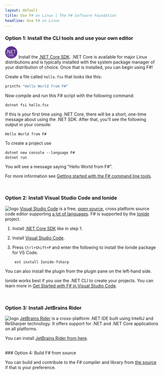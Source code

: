 ```yaml
---
layout: default
title: Use F# on Linux | The F# Software Foundation
headline: Use F# on Linux
---
```


### Option 1: Install the CLI tools and use your own editor

![logo](/images/thumbs/dotnet.png)&nbsp;Install the [.NET Core SDK](https://dotnet.microsoft.com/download). .NET Core is available for major Linux distributions and is typically installed with the system package manager of your distribution of choice. Once that is installed, you can begin using F#!

Create a file called `hello.fsx` that looks like this:

```fsharp
printfn "Hello World from F#"
```

Now compile and run this F# script with the following command:

```
dotnet fsi hello.fsx
```

If this is your first time using .NET Core, there will be a short, one-time message about using the .NET SDK. After that, you'll see the following output in your console:

```
Hello World from F#
```

To create a project use

```
dotnet new console --language F#
dotnet run
```

You will see a message saying "Hello World from F#".

For more information see [Getting started with the F# command line tools](https://docs.microsoft.com/dotnet/fsharp/get-started/get-started-command-line).

<br />

### Option 2: Install Visual Studio Code and Ionide

![logo](/images/thumbs/VSCode.png)&nbsp;[Visual Studio Code](https://code.visualstudio.com) is a free, [open source](https://github.com/microsoft/vscode), cross platform source code editor
supporting [a lot of languages](https://code.visualstudio.com/docs/languages/overview).
F# is supported by the [Ionide](http://ionide.io/) project.

1. Install [.NET Core SDK](https://dotnet.microsoft.com/download) like in step 1.

2. Install [Visual Studio Code](https://code.visualstudio.com/download).

3. Press `Ctrl+Shift+P` and enter the following to install the Ionide package for VS Code.

        ext install Ionide-fsharp

You can also install the plugin from the plugin pane on the left-hand side.

Ionide works best if you use the .NET CLI to create your projects. You can learn more in [Get Started with F# in Visual Studio Code](https://docs.microsoft.com/dotnet/fsharp/get-started/get-started-vscode).

<br />

### Option 3: Install JetBrains Rider

![logo](/images/thumbs/rider.png)&nbsp;[JetBrains Rider](https://www.jetbrains.com/rider) is a cross-platform .NET IDE built using IntelliJ and ReSharper technology. It offers support for .NET and .NET Core applications on all platforms.

You can install [JetBrains Rider from here](https://www.jetbrains.com/rider/download/).

<br />
### Option 4: Build F# from source

You can build and contribute to the F# compiler and library from [the source](https://github.com/dotnet/fsharp) if that is your preference.
